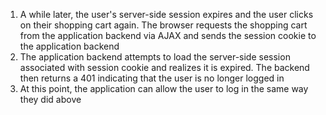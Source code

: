 1. A while later, the user's server-side session expires and the user clicks on their shopping cart again. The browser requests the shopping cart from the application backend via AJAX and sends the session cookie to the application backend
1. The application backend attempts to load the server-side session associated with session cookie and realizes it is expired. The backend then returns a 401 indicating that the user is no longer logged in
1. At this point, the application can allow the user to log in the same way they did above